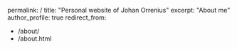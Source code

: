 permalink: /
title: "Personal website of Johan Orrenius"
excerpt: "About me"
author_profile: true
redirect_from: 
  - /about/
  - /about.html
